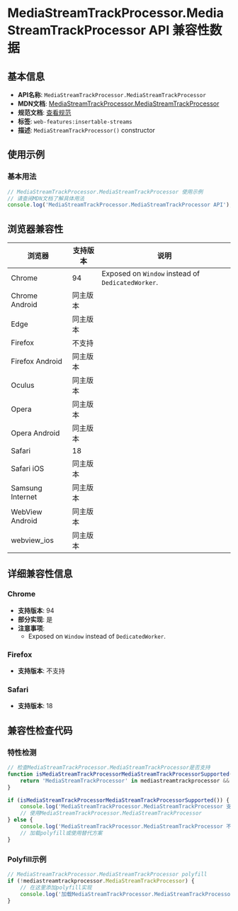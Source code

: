 # MediaStreamTrackProcessor.MediaStreamTrackProcessor API 兼容性数据

## 基本信息

- **API名称**: `MediaStreamTrackProcessor.MediaStreamTrackProcessor`
- **MDN文档**: [MediaStreamTrackProcessor.MediaStreamTrackProcessor](https://developer.mozilla.org/docs/Web/API/MediaStreamTrackProcessor/MediaStreamTrackProcessor)
- **规范文档**: [查看规范](https://w3c.github.io/mediacapture-transform/#dom-mediastreamtrackprocessor-mediastreamtrackprocessor)
- **标签**: `web-features:insertable-streams`
- **描述**: `MediaStreamTrackProcessor()` constructor

## 使用示例

### 基本用法

```javascript
// MediaStreamTrackProcessor.MediaStreamTrackProcessor 使用示例
// 请查阅MDN文档了解具体用法
console.log('MediaStreamTrackProcessor.MediaStreamTrackProcessor API');
```

## 浏览器兼容性

| 浏览器 | 支持版本 | 说明 |
|--------|----------|------|
| Chrome | 94 | Exposed on `Window` instead of `DedicatedWorker`. |
| Chrome Android | 同主版本 |  |
| Edge | 同主版本 |  |
| Firefox | 不支持 |  |
| Firefox Android | 同主版本 |  |
| Oculus | 同主版本 |  |
| Opera | 同主版本 |  |
| Opera Android | 同主版本 |  |
| Safari | 18 |  |
| Safari iOS | 同主版本 |  |
| Samsung Internet | 同主版本 |  |
| WebView Android | 同主版本 |  |
| webview_ios | 同主版本 |  |

## 详细兼容性信息

### Chrome

- **支持版本**: 94
- **部分实现**: 是
- **注意事项**:
  - Exposed on `Window` instead of `DedicatedWorker`.

### Firefox

- **支持版本**: 不支持

### Safari

- **支持版本**: 18

## 兼容性检查代码

### 特性检测

```javascript
// 检查MediaStreamTrackProcessor.MediaStreamTrackProcessor是否支持
function isMediaStreamTrackProcessorMediaStreamTrackProcessorSupported() {
    return 'MediaStreamTrackProcessor' in mediastreamtrackprocessor && typeof mediastreamtrackprocessor.MediaStreamTrackProcessor === 'function';
}

if (isMediaStreamTrackProcessorMediaStreamTrackProcessorSupported()) {
    console.log('MediaStreamTrackProcessor.MediaStreamTrackProcessor 支持');
    // 使用MediaStreamTrackProcessor.MediaStreamTrackProcessor
} else {
    console.log('MediaStreamTrackProcessor.MediaStreamTrackProcessor 不支持，需要polyfill');
    // 加载polyfill或使用替代方案
}
```

### Polyfill示例

```javascript
// MediaStreamTrackProcessor.MediaStreamTrackProcessor polyfill
if (!mediastreamtrackprocessor.MediaStreamTrackProcessor) {
    // 在这里添加polyfill实现
    console.log('加载MediaStreamTrackProcessor.MediaStreamTrackProcessor polyfill');
}
```

